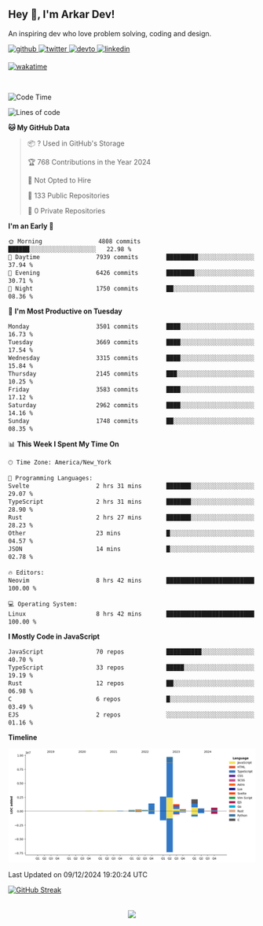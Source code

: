 ## Hey 👋, I'm Arkar Dev!  

An inspiring dev who love problem solving, coding and design.

<a href="https://github.com/Riley1101" target="_blank">
<img src=https://img.shields.io/badge/github-%2324292e.svg?&style=for-the-badge&logo=github&logoColor=white alt=github style="margin-bottom: 5px;" />
</a>
<a href="https://twitter.com/arkardev" target="_blank">
<img src=https://img.shields.io/badge/twitter-%2300acee.svg?&style=for-the-badge&logo=twitter&logoColor=white alt=twitter style="margin-bottom: 5px;" />
</a>
<a href="https://dev.to/riley1101" target="_blank">
<img src=https://img.shields.io/badge/dev.to-%2308090A.svg?&style=for-the-badge&logo=dev.to&logoColor=white alt=devto style="margin-bottom: 5px;" />
</a>
<a href="https://linkedin.com/in/arkar-kaung-myat" target="_blank">
<img src=https://img.shields.io/badge/linkedin-%231E77B5.svg?&style=for-the-badge&logo=linkedin&logoColor=white alt=linkedin style="margin-bottom: 5px;" />
</a>
  
[![wakatime](https://wakatime.com/badge/user/cf23b6e3-75f8-4c04-b0e3-273191c8d2ec.svg)](https://wakatime.com/@cf23b6e3-75f8-4c04-b0e3-273191c8d2ec)

<br/>

<!--START_SECTION:waka-->
![Code Time](http://img.shields.io/badge/Code%20Time-1%2C194%20hrs%207%20mins-blue)

![Lines of code](https://img.shields.io/badge/From%20Hello%20World%20I%27ve%20Written-19.5%20million%20lines%20of%20code-blue)

**🐱 My GitHub Data** 

> 📦 ? Used in GitHub's Storage 
 > 
> 🏆 768 Contributions in the Year 2024
 > 
> 🚫 Not Opted to Hire
 > 
> 📜 133 Public Repositories 
 > 
> 🔑 0 Private Repositories 
 > 
**I'm an Early 🐤** 

```text
🌞 Morning                4808 commits        ██████░░░░░░░░░░░░░░░░░░░   22.98 % 
🌆 Daytime                7939 commits        █████████░░░░░░░░░░░░░░░░   37.94 % 
🌃 Evening                6426 commits        ████████░░░░░░░░░░░░░░░░░   30.71 % 
🌙 Night                  1750 commits        ██░░░░░░░░░░░░░░░░░░░░░░░   08.36 % 
```
📅 **I'm Most Productive on Tuesday** 

```text
Monday                   3501 commits        ████░░░░░░░░░░░░░░░░░░░░░   16.73 % 
Tuesday                  3669 commits        ████░░░░░░░░░░░░░░░░░░░░░   17.54 % 
Wednesday                3315 commits        ████░░░░░░░░░░░░░░░░░░░░░   15.84 % 
Thursday                 2145 commits        ███░░░░░░░░░░░░░░░░░░░░░░   10.25 % 
Friday                   3583 commits        ████░░░░░░░░░░░░░░░░░░░░░   17.12 % 
Saturday                 2962 commits        ████░░░░░░░░░░░░░░░░░░░░░   14.16 % 
Sunday                   1748 commits        ██░░░░░░░░░░░░░░░░░░░░░░░   08.35 % 
```


📊 **This Week I Spent My Time On** 

```text
🕑︎ Time Zone: America/New_York

💬 Programming Languages: 
Svelte                   2 hrs 31 mins       ███████░░░░░░░░░░░░░░░░░░   29.07 % 
TypeScript               2 hrs 31 mins       ███████░░░░░░░░░░░░░░░░░░   28.90 % 
Rust                     2 hrs 27 mins       ███████░░░░░░░░░░░░░░░░░░   28.23 % 
Other                    23 mins             █░░░░░░░░░░░░░░░░░░░░░░░░   04.57 % 
JSON                     14 mins             █░░░░░░░░░░░░░░░░░░░░░░░░   02.78 % 

🔥 Editors: 
Neovim                   8 hrs 42 mins       █████████████████████████   100.00 % 

💻 Operating System: 
Linux                    8 hrs 42 mins       █████████████████████████   100.00 % 
```

**I Mostly Code in JavaScript** 

```text
JavaScript               70 repos            ██████████░░░░░░░░░░░░░░░   40.70 % 
TypeScript               33 repos            █████░░░░░░░░░░░░░░░░░░░░   19.19 % 
Rust                     12 repos            ██░░░░░░░░░░░░░░░░░░░░░░░   06.98 % 
C                        6 repos             █░░░░░░░░░░░░░░░░░░░░░░░░   03.49 % 
EJS                      2 repos             ░░░░░░░░░░░░░░░░░░░░░░░░░   01.16 % 
```



**Timeline**

![Lines of Code chart](https://raw.githubusercontent.com/Riley1101/Riley1101/main/assets/bar_graph.png)


 Last Updated on 09/12/2024 19:20:24 UTC
<!--END_SECTION:waka-->

[![GitHub Streak](https://streak-stats.demolab.com?user=Riley1101)](https://git.io/streak-stats)
  
<br/>  
<div align="center">
<img src="https://komarev.com/ghpvc/?username=Riley1101&&style=flat-square" align="center" />
</div>  

